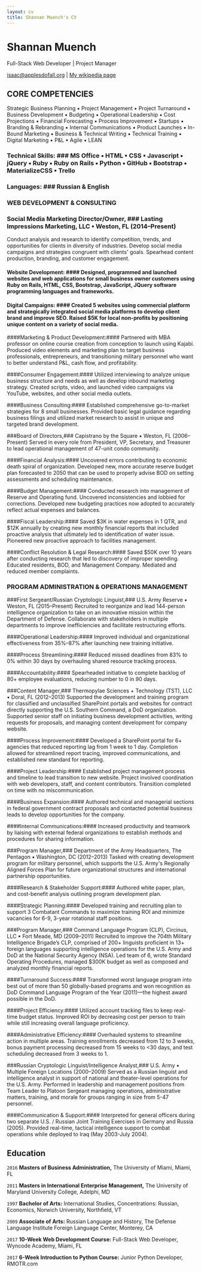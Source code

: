 ```yaml
---
layout: cv
title: Shannan Muench's CV
---
```

# Shannan Muench
Full-Stack Web Developer | Project Manager

<div id="webaddress">
<a href="isaac@applesdofall.org">isaac@applesdofall.org</a>
| <a href="http://en.wikipedia.org/wiki/Isaac_Newton">My wikipedia page</a>
</div>


## CORE COMPETENCIES ##

Strategic Business Planning ▪ Project Management ▪ Project Turnaround ▪ Business Development ▪ Budgeting ▪ Operational Leadership ▪ Cost Projections ▪ Financial Forecasting ▪ Process Improvement ▪ Startups ▪ Branding & Rebranding ▪ Internal Communications ▪ Product Launches ▪ In-Bound Marketing ▪ Business & Technical Writing ▪ Technical Training ▪ Digital Marketing ▪ P&L ▪ Agile ▪ LEAN
### Technical Skills: ### MS Office ▪ HTML ▪ CSS ▪ Javascript ▪ jQuery ▪ Ruby ▪ Ruby on Rails ▪ Python ▪ GitHub ▪ Bootstrap ▪ MaterializeCSS ▪ Trello 
### Languages: ### Russian & English

### WEB DEVELOPMENT & CONSULTING ###

### Social Media Marketing Director/Owner, ### Lasting Impressions Marketing, LLC ▪ Weston, FL (2014–Present)
Conduct analysis and research to identify competition, trends, and opportunities for clients in diversity of industries. Develop social media campaigns and strategies congruent with clients' goals. Spearhead content production, branding, and customer engagement.

#### Website Development: #### Designed, programmed and launched websites and web applications for small business owner customers using Ruby on Rails, HTML, CSS, Bootstrap, JavaScript, JQuery software programming languages and frameworks.

#### Digital Campaigns: #### Created 5 websites using commercial platform and strategically integrated social media platforms to develop client brand and improve SEO. Raised $5K for local non-profits by positioning unique content on a variety of social media.

####Marketing & Product Development:#### Partnered with MBA professor on online course creation from conception to launch using Kajabi. Produced video elements and marketing plan to target business professionals, entrepreneurs, and transitioning military personnel who want to better understand P&L, cash flow, and profitability.

####Consumer Engagement:#### Utilized interviewing to analyze unique business structure and needs as well as develop inbound marketing strategy. Created scripts, video, and launched video campaigns via YouTube, websites, and other social media outlets.

####Business Consulting:#### Established comprehensive go-to-market strategies for 8 small businesses. Provided basic legal guidance regarding business filings and utilized market research to assist in unique and targeted brand development.

###Board of Directors,### Capistrano by the Square ▪ Weston, FL (2006–Present)
Served in every role from President, VP, Secretary, and Treasurer to lead operational management of 47-unit condo community.

####Financial Analysis:#### Uncovered errors contributing to economic death spiral of organization. Developed new, more accurate reserve budget plan forecasted to 2050 that can be used to properly advise BOD on setting assessments and scheduling maintenance.

####Budget Management:#### Conducted research into management of Reserve and Operating fund. Uncovered inconsistencies and lobbied for corrections. Developed new budgeting practices now adopted to accurately reflect actual expenses and balances.

####Fiscal Leadership:#### Saved $3K in water expenses in 1 QTR, and $12K annually by creating new monthly financial reports that included proactive analysis that ultimately led to identification of water issue. Pioneered new proactive approach to facilities management.

####Conflict Resolution & Legal Research:#### Saved $50K over 10 years after conducting research that led to discovery of improper spending. Educated residents, BOD, and Management Company. Mediated and reduced member complaints.

### PROGRAM ADMINISTRATION & OPERATIONS MANAGEMENT ###

###First Sergeant/Russian Cryptologic Linguist,### U.S. Army Reserve ▪ Weston, FL (2015–Present)
Recruited to reorganize and lead 144-person intelligence organization to take on an innovative mission within the Department of Defense. Collaborate with stakeholders in multiple departments to improve inefficiencies and facilitate restructuring efforts. 

####Operational Leadership:#### Improved individual and organizational effectiveness from 35%–87% after launching new training initiative.

####Process Streamlining:#### Reduced missed deadlines from 83% to 0% within 30 days by overhauling shared resource tracking process.

####Accountability:#### Spearheaded initiative to complete backlog of 80+ employee evaluations, reducing number to 0 in 90 days. 

###Content Manager,### Thermopylae Sciences + Technology (TST), LLC ▪ Doral, FL (2012–2013)
Supported the development and training program for classified and unclassified SharePoint portals and websites for contract directly supporting the U.S. Southern Command, a DoD organization. Supported senior staff on initiating business development activities, writing requests for proposals, and managing content development for company website.

####Process Improvement:#### Developed a SharePoint portal for 6+ agencies that reduced reporting lag from 1 week to 1 day. Completion allowed for streamlined report tracing, improved communications, and established new standard for reporting.

####Project Leadership:#### Established project management process and timeline to lead transition to new website. Project involved coordination with web developers, staff, and content contributors. Transition completed on time with no miscommunication.

####Business Expansion:#### Authored technical and managerial sections in federal government contract proposals and contacted potential business leads to develop opportunities for the company.

####Internal Communications:#### Increased productivity and teamwork by liaising with external federal organizations to establish methods and procedures for sharing information.

###Program Manager,### Department of the Army Headquarters, The Pentagon ▪ Washington, DC (2012–2013)
Tasked with creating development program for military personnel, which supports the U.S. Army's Regionally Aligned Forces Plan for future organizational structures and international partnership opportunities.

####Research & Stakeholder Support:#### Authored white paper, plan, and cost-benefit analysis outlining program development plan. 

####Strategic Planning:#### Developed training and recruiting plan to support 3 Combatant Commands to maximize training ROI and minimize vacancies for 6-9, 3-year rotational staff positions. 

###Program Manager,### Command Language Program (CLP), Circinus, LLC ▪ Fort Meade, MD (2009–2011)
Recruited to improve the 704th Military Intelligence Brigade’s CLP, comprised of 200+ linguists proficient in 13+ foreign languages supporting intelligence operations for the U.S. Army and DoD at the National Security Agency (NSA). Led team of 6, wrote Standard Operating Procedures, managed $300K budget as well as composed and analyzed monthly financial reports.

####Turnaround Success:#### Transformed worst language program into best out of more than 50 globally-based programs and won recognition as DoD Command Language Program of the Year (2011)—the highest award possible in the DoD. 

####Project Efficiency:#### Utilized account tracking files to keep real-time budget status. Improved ROI by decreasing cost per person to train while still increasing overall language proficiency.

####Administrative Efficiency:####  Overhauled systems to streamline action in multiple areas. Training enrollments decreased from 12 to 3 weeks, bonus payment processing decreased from 15 weeks to <30 days, and test scheduling decreased from 3 weeks to 1.

###Russian Cryptologic Linguist/Intelligence Analyst,### U.S. Army ▪ Multiple Foreign Locations (2000–2009)
Served as a Russian linguist and intelligence analyst in support of national and theater-level operations for the U.S. Army. Performed in leadership and management positions from Team Leader to Platoon Sergeant managing operations, administrative matters, training, and morale for groups ranging in size from 5-47 personnel. 

####Communication & Support:#### Interpreted for general officers during two separate U.S. / Russian Joint Training Exercises in Germany and Russia (2005). Provided real-time, tactical intelligence support to combat operations while deployed to Iraq (May 2003-July 2004).

## Education ##

`2016`
__Masters of Business Administration,__ The University of Miami, Miami, FL

`2011`
__Masters in International Enterprise Management,__ The University of Maryland University College, Adelphi, MD

`1997`
__Bachelor of Arts:__ International Studies, Concentrations: Russian, Economics, Norwich University, Northfield, VT

`2009`
__Associate of Arts:__ Russian Language and History, The Defense Language Institute Foreign Language Center, Monterey, CA

`2017`
__10-Week Web Development Course:__ Full-Stack Web Developer, Wyncode Academy, Miami, FL

`2017`
__6-Week Introduction to Python Course:__ Junior Python Developer, RMOTR.com

<!-- ### Footer

Last updated: November 2017 -->


